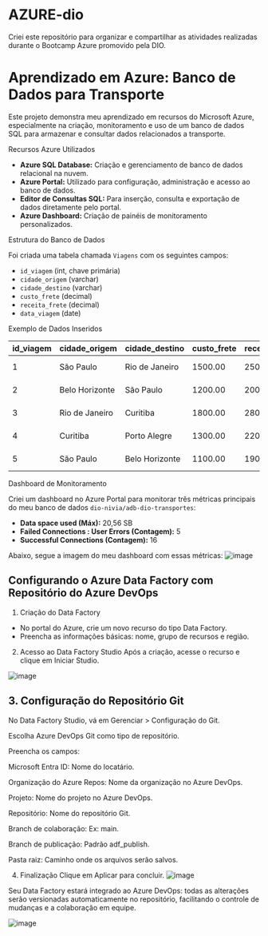 # AZURE-dio
Criei este repositório para organizar e compartilhar as atividades realizadas durante o Bootcamp Azure promovido pela DIO.


# Aprendizado em Azure: Banco de Dados para Transporte

Este projeto demonstra meu aprendizado em recursos do Microsoft Azure, especialmente na criação, monitoramento e uso de um banco de dados SQL para armazenar e consultar dados relacionados a transporte.

Recursos Azure Utilizados

- **Azure SQL Database:** Criação e gerenciamento de banco de dados relacional na nuvem.
- **Azure Portal:** Utilizado para configuração, administração e acesso ao banco de dados.
- **Editor de Consultas SQL:** Para inserção, consulta e exportação de dados diretamente pelo portal.
- **Azure Dashboard:** Criação de painéis de monitoramento personalizados.

Estrutura do Banco de Dados

Foi criada uma tabela chamada `Viagens` com os seguintes campos:

- `id_viagem` (int, chave primária)
- `cidade_origem` (varchar)
- `cidade_destino` (varchar)
- `custo_frete` (decimal)
- `receita_frete` (decimal)
- `data_viagem` (date)

Exemplo de Dados Inseridos

| id_viagem | cidade_origem   | cidade_destino   | custo_frete | receita_frete | data_viagem |
|-----------|----------------|------------------|-------------|---------------|-------------|
| 1         | São Paulo      | Rio de Janeiro   | 1500.00     | 2500.00       | 2024-03-01  |
| 2         | Belo Horizonte | São Paulo        | 1200.00     | 2000.00       | 2024-03-05  |
| 3         | Rio de Janeiro | Curitiba         | 1800.00     | 2800.00       | 2024-03-10  |
| 4         | Curitiba       | Porto Alegre     | 1300.00     | 2200.00       | 2024-03-15  |
| 5         | São Paulo      | Belo Horizonte   | 1100.00     | 1900.00       | 2024-03-20  |

Dashboard de Monitoramento

Criei um dashboard no Azure Portal para monitorar três métricas principais do meu banco de dados `dio-nivia/adb-dio-transportes`:

- **Data space used (Máx):** 20,56 SB  
- **Failed Connections : User Errors (Contagem):** 5  
- **Successful Connections (Contagem):** 16  

Abaixo, segue a imagem do meu dashboard com essas métricas:
![image](https://github.com/user-attachments/assets/860df0d2-949f-4630-8797-8227e40df390)



## Configurando o Azure Data Factory com Repositório do Azure DevOps

1. Criação do Data Factory
   
- No portal do Azure, crie um novo recurso do tipo Data Factory.
- Preencha as informações básicas: nome, grupo de recursos e região.
   
2. Acesso ao Data Factory Studio
Após a criação, acesse o recurso e clique em Iniciar Studio.

![image](https://github.com/user-attachments/assets/25af348f-3be4-442d-8d7c-2e8ed4ad71e0)
 
## 3. Configuração do Repositório Git 
No Data Factory Studio, vá em Gerenciar > Configuração do Git.

Escolha Azure DevOps Git como tipo de repositório.

Preencha os campos:

Microsoft Entra ID: Nome do locatário.

Organização do Azure Repos: Nome da organização no Azure DevOps.

Projeto: Nome do projeto no Azure DevOps.

Repositório: Nome do repositório Git.

Branch de colaboração: Ex: main.

Branch de publicação: Padrão adf_publish.

Pasta raiz: Caminho onde os arquivos serão salvos.

4. Finalização
Clique em Aplicar para concluir.
![image](https://github.com/user-attachments/assets/9980bf67-be16-4367-823c-1dd568db9098)

Seu Data Factory estará integrado ao Azure DevOps: todas as alterações serão versionadas automaticamente no repositório, facilitando o controle de mudanças e a colaboração em equipe.

![image](https://github.com/user-attachments/assets/8c799edd-d0b1-4682-b6db-bf41375be1f4)






